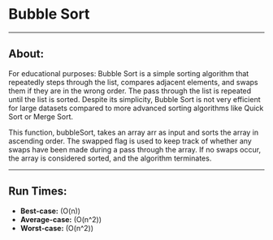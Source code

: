 # Bubble Sort

----

## About:

For educational purposes: Bubble Sort is a simple sorting algorithm that repeatedly steps through the list, compares adjacent elements, and swaps them if they are in the wrong order. The pass through the list is repeated until the list is sorted. Despite its simplicity, Bubble Sort is not very efficient for large datasets compared to more advanced sorting algorithms like Quick Sort or Merge Sort.

This function, bubbleSort, takes an array arr as input and sorts the array in ascending order. The swapped flag is used to keep track of whether any swaps have been made during a pass through the array. If no swaps occur, the array is considered sorted, and the algorithm terminates.

----

## Run Times:

- **Best-case:** \(O(n)\)
- **Average-case:** \(O(n^2)\)
- **Worst-case:** \(O(n^2)\)
